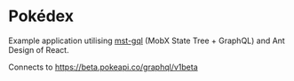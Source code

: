 # Pokédex

Example application utilising [mst-gql] (MobX State Tree + GraphQL) and Ant Design of React.

Connects to https://beta.pokeapi.co/graphql/v1beta

[mst-gql]: https://github.com/mobxjs/mst-gql
